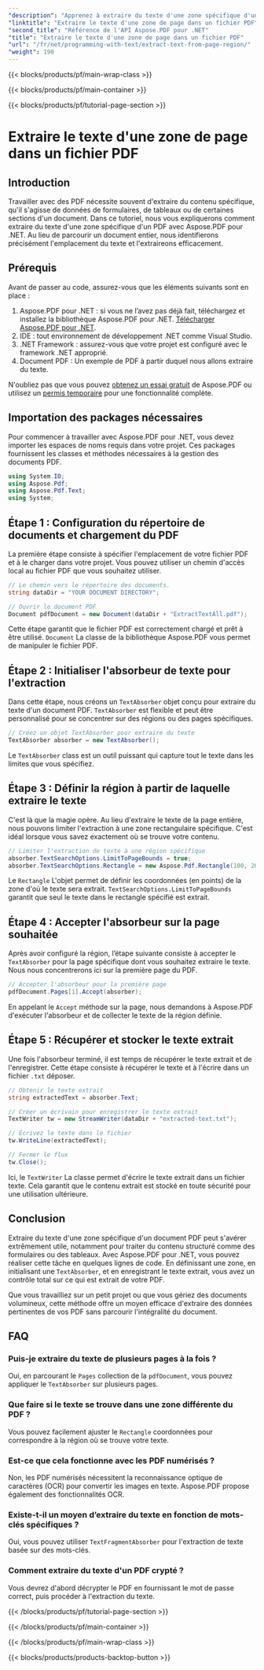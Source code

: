 ```yaml
---
"description": "Apprenez à extraire du texte d'une zone spécifique d'un PDF avec Aspose.PDF pour .NET grâce à ce guide étape par étape. Collectez et enregistrez efficacement le texte de vos documents."
"linktitle": "Extraire le texte d'une zone de page dans un fichier PDF"
"second_title": "Référence de l'API Aspose.PDF pour .NET"
"title": "Extraire le texte d'une zone de page dans un fichier PDF"
"url": "/fr/net/programming-with-text/extract-text-from-page-region/"
"weight": 190
---
```


{{< blocks/products/pf/main-wrap-class >}}

{{< blocks/products/pf/main-container >}}

{{< blocks/products/pf/tutorial-page-section >}}

# Extraire le texte d'une zone de page dans un fichier PDF

## Introduction

Travailler avec des PDF nécessite souvent d'extraire du contenu spécifique, qu'il s'agisse de données de formulaires, de tableaux ou de certaines sections d'un document. Dans ce tutoriel, nous vous expliquerons comment extraire du texte d'une zone spécifique d'un PDF avec Aspose.PDF pour .NET. Au lieu de parcourir un document entier, nous identifierons précisément l'emplacement du texte et l'extraireons efficacement.

## Prérequis

Avant de passer au code, assurez-vous que les éléments suivants sont en place :

1. Aspose.PDF pour .NET : si vous ne l’avez pas déjà fait, téléchargez et installez la bibliothèque Aspose.PDF pour .NET. [Télécharger Aspose.PDF pour .NET](https://releases.aspose.com/pdf/net/).
2. IDE : tout environnement de développement .NET comme Visual Studio.
3. .NET Framework : assurez-vous que votre projet est configuré avec le framework .NET approprié.
4. Document PDF : Un exemple de PDF à partir duquel nous allons extraire du texte.

N'oubliez pas que vous pouvez [obtenez un essai gratuit](https://releases.aspose.com/) de Aspose.PDF ou utilisez un [permis temporaire](https://purchase.aspose.com/temporary-license/) pour une fonctionnalité complète.

## Importation des packages nécessaires

Pour commencer à travailler avec Aspose.PDF pour .NET, vous devez importer les espaces de noms requis dans votre projet. Ces packages fournissent les classes et méthodes nécessaires à la gestion des documents PDF.

```csharp
using System.IO;
using Aspose.Pdf;
using Aspose.Pdf.Text;
using System;
```

## Étape 1 : Configuration du répertoire de documents et chargement du PDF

La première étape consiste à spécifier l'emplacement de votre fichier PDF et à le charger dans votre projet. Vous pouvez utiliser un chemin d'accès local au fichier PDF que vous souhaitez utiliser.

```csharp
// Le chemin vers le répertoire des documents.
string dataDir = "YOUR DOCUMENT DIRECTORY";

// Ouvrir le document PDF
Document pdfDocument = new Document(dataDir + "ExtractTextAll.pdf");
```

Cette étape garantit que le fichier PDF est correctement chargé et prêt à être utilisé. `Document` La classe de la bibliothèque Aspose.PDF vous permet de manipuler le fichier PDF.

## Étape 2 : Initialiser l'absorbeur de texte pour l'extraction

Dans cette étape, nous créons un `TextAbsorber` objet conçu pour extraire du texte d'un document PDF. `TextAbsorber` est flexible et peut être personnalisé pour se concentrer sur des régions ou des pages spécifiques.

```csharp
// Créez un objet TextAbsorber pour extraire du texte
TextAbsorber absorber = new TextAbsorber();
```

Le `TextAbsorber` class est un outil puissant qui capture tout le texte dans les limites que vous spécifiez.

## Étape 3 : Définir la région à partir de laquelle extraire le texte

C'est là que la magie opère. Au lieu d'extraire le texte de la page entière, nous pouvons limiter l'extraction à une zone rectangulaire spécifique. C'est idéal lorsque vous savez exactement où se trouve votre contenu.

```csharp
// Limiter l'extraction de texte à une région spécifique
absorber.TextSearchOptions.LimitToPageBounds = true;
absorber.TextSearchOptions.Rectangle = new Aspose.Pdf.Rectangle(100, 200, 250, 350);
```

Le `Rectangle` L'objet permet de définir les coordonnées (en points) de la zone d'où le texte sera extrait. `TextSearchOptions.LimitToPageBounds` garantit que seul le texte dans le rectangle spécifié est extrait.

## Étape 4 : Accepter l'absorbeur sur la page souhaitée

Après avoir configuré la région, l’étape suivante consiste à accepter le `TextAbsorber` pour la page spécifique dont vous souhaitez extraire le texte. Nous nous concentrerons ici sur la première page du PDF.

```csharp
// Accepter l'absorbeur pour la première page
pdfDocument.Pages[1].Accept(absorber);
```

En appelant le `Accept` méthode sur la page, nous demandons à Aspose.PDF d'exécuter l'absorbeur et de collecter le texte de la région définie.

## Étape 5 : Récupérer et stocker le texte extrait

Une fois l'absorbeur terminé, il est temps de récupérer le texte extrait et de l'enregistrer. Cette étape consiste à récupérer le texte et à l'écrire dans un fichier `.txt` déposer.

```csharp
// Obtenir le texte extrait
string extractedText = absorber.Text;

// Créer un écrivain pour enregistrer le texte extrait
TextWriter tw = new StreamWriter(dataDir + "extracted-text.txt");

// Écrivez le texte dans le fichier
tw.WriteLine(extractedText);

// Fermer le flux
tw.Close();
```

Ici, le `TextWriter` La classe permet d'écrire le texte extrait dans un fichier texte. Cela garantit que le contenu extrait est stocké en toute sécurité pour une utilisation ultérieure.

## Conclusion

Extraire du texte d'une zone spécifique d'un document PDF peut s'avérer extrêmement utile, notamment pour traiter du contenu structuré comme des formulaires ou des tableaux. Avec Aspose.PDF pour .NET, vous pouvez réaliser cette tâche en quelques lignes de code. En définissant une zone, en initialisant une `TextAbsorber`, et en enregistrant le texte extrait, vous avez un contrôle total sur ce qui est extrait de votre PDF.

Que vous travailliez sur un petit projet ou que vous gériez des documents volumineux, cette méthode offre un moyen efficace d'extraire des données pertinentes de vos PDF sans parcourir l'intégralité du document.

## FAQ

### Puis-je extraire du texte de plusieurs pages à la fois ?
Oui, en parcourant le `Pages` collection de la `pdfDocument`, vous pouvez appliquer le `TextAbsorber` sur plusieurs pages.

### Que faire si le texte se trouve dans une zone différente du PDF ?
Vous pouvez facilement ajuster le `Rectangle` coordonnées pour correspondre à la région où se trouve votre texte.

### Est-ce que cela fonctionne avec les PDF numérisés ?
Non, les PDF numérisés nécessitent la reconnaissance optique de caractères (OCR) pour convertir les images en texte. Aspose.PDF propose également des fonctionnalités OCR.

### Existe-t-il un moyen d’extraire du texte en fonction de mots-clés spécifiques ?
Oui, vous pouvez utiliser `TextFragmentAbsorber` pour l'extraction de texte basée sur des mots-clés.

### Comment extraire du texte d'un PDF crypté ?
Vous devrez d'abord décrypter le PDF en fournissant le mot de passe correct, puis procéder à l'extraction du texte.

{{< /blocks/products/pf/tutorial-page-section >}}

{{< /blocks/products/pf/main-container >}}

{{< /blocks/products/pf/main-wrap-class >}}

{{< blocks/products/products-backtop-button >}}